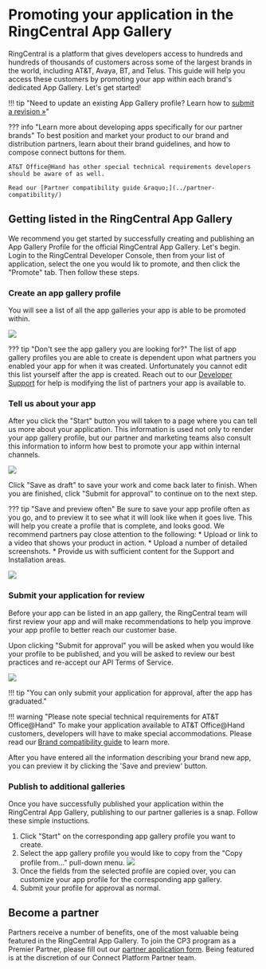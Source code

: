 # Promoting your application in the RingCentral App Gallery

RingCentral is a platform that gives developers access to hundreds and hundreds of thousands of customers across some of the largest brands in the world, including AT&T, Avaya, BT, and Telus. This guide will help you access these customers by promoting your app within each brand's dedicated App Gallery. Let's get started!

!!! tip "Need to update an existing App Gallery profile? Learn how to [submit a revision &raquo;](../update-profile/)"

??? info "Learn more about developing apps specifically for our partner brands"
    To best position and market your product to our brand and distribution partners, learn about their brand guidelines, and how to compose connect buttons for them.
    
    AT&T Office@Hand has other special technical requirements developers should be aware of as well.
    
    Read our [Partner compatibility guide &raquo;](../partner-compatibility/)

## Getting listed in the RingCentral App Gallery

We recommend you get started by successfully creating and publishing an App Gallery Profile for the official RingCentral App Gallery. Let's begin. Login to the RingCentral Developer Console, then from your list of application, select the one you would lik to promote, and then click the "Promote" tab. Then follow these steps. 

### Create an app gallery profile

You will see a list of all the app galleries your app is able to be promoted within.

<img class="img-fluid mx-auto d-block" src="../promote-1.png" style="max-width: 500px">

??? tip "Don't see the app gallery you are looking for?"
    The list of app gallery profiles you are able to create is dependent upon what partners you enabled your app for when it was created. Unfortunately you cannot edit this list yourself after the app is created. Reach out to our [Developer Support](mailto:devsupport@ringcentral.com) for help is modifying the list of partners your app is available to. 

### Tell us about your app

After you click the "Start" button you will taken to a page where you can tell us more about your application. This information is used not only to render your app gallery profile, but our partner and marketing teams also consult this information to inform how best to promote your app within internal channels. 

<img class="img-fluid mx-auto d-block" src="../promote-2.png" style="max-width: 500px">

Click "Save as draft" to save your work and come back later to finish. When you are finished, click "Submit for approval" to continue on to the next step. 

??? tip "Save and preview often"
    Be sure to save your app profile often as you go, and to preview it to see what it will look like when it goes live. This will help you create a profile that is complete, and looks good. We recommend partners pay close attention to the following:
    * Upload or link to a video that shows your product in action.
    * Upload a number of detailed screenshots.
    * Provide us with sufficient content for the Support and Installation areas. 

<img class="img-fluid mx-auto d-block" src="../promote-4.png" style="max-width: 500px">

### Submit your application for review

Before your app can be listed in an app gallery, the RingCentral team will first review your app and will make recommendations to help you improve your app profile to better reach our customer base.

Upon clicking "Submit for approval" you will be asked when you would like your profile to be published, and you will be asked to review our best practices and re-accept our API Terms of Service. 

<img class="img-fluid mx-auto d-block" src="../promote-3.png" style="max-width: 500px">

!!! tip "You can only submit your application for approval, after the app has graduated."

!!! warning "Please note special technical requirements for AT&T Office@Hand"
    To make your application available to AT&T Office@Hand customers, developers will have to make special accommodations. Please read our [Brand compatibility guide](../partner-compatibility/) to learn more. 

After you have entered all the information describing your brand new app, you can preview it by clicking the 'Save and preview' button.

### Publish to additional galleries

Once you have successfully published your application within the RingCentral App Gallery, publishing to our partner galleries is a snap. Follow these simple instuctions.

1. Click "Start" on the corresponding app gallery profile you want to create.
2. Select the app gallery profile you would like to copy from the "Copy profile from..." pull-down menu.
   <img class="img-fluid" src="../promote-6.png" style="max-width: 500px">
3. Once the fields from the selected profile are copied over, you can customize your app profile for the corresponding app gallery.
4. Submit your profile for approval as normal. 

## Become a partner

Partners receive a number of benefits, one of the most valuable being featured in the RingCentral App Gallery. To join the CP3 program as a Premier Partner, please fill out our [partner application form](https://www.ringcentral.com/partner/isvagentform.html). Being featured is at the discretion of our Connect Platform Partner team.

<!--
??? info "Reference: App Gallery Fields"
    | Field Name | Description |
    |------------|-------------|
    | Application Name  | The name of your app as you wish it to appear in the directory. This may be different from the app name in the Developer Portal. |
    | Free or Paid  | How does your application make money? This information will be displayed publicly. |
    | Get App URL  | Choose between accessing the app directly from within the App Gallery (common for bots), or provide a URL at which someone can download/access your application.  |
    | Publisher  | The name of the publisher as it will appear on the profile.  |
    | Publisher Website | The URL to link the publisher's name to. |
    | Supported By | The name of the entity providing support for the plugin. This is often the same as the publisher.  |
    | Supported By Website | The URL to link the supported by's name to.  |
    | Short Description | Text that will appear on the Overview tab, above the screenshots as a headline. Please limit to a sentence or two at most. |
    | Long Description | Large block of text that will appear on the Overview tab below the screenshots. This field supports markdown. |
    | System Requirement | A list of requirements that will be displayed on the Overview tab in the sidebare. |
    | App Type | The RingCentral product this application extends or provides value to. This field will help your app get discovered by the right people. |
    | App Category | Select the category or categories you want your application to be listed in. |
    | Publish Date | The date of publication. You may also select a date in the future to schedule the app profile's publication in the Gallery. |
    | Installation | A large block text that will appear in the Installation tab if any text is provided. This field supports markdown. |
    | Resource Links | Add as many links as you would like. These links will be displayed in the sidebar of the Overview tab. |
    | App Logo | Upload versions of your application's logo. |
    | App Screenshots | Upload screenshots of your application. |
    | App Video | Specify an embed URL to render a playable video on the app's profile. |
    | Support Email | The email address to direct support inquiries to. |
    | Support Phone | A phone number to direct support inquiries to. |
    | Support Time | Enter in the time's your support team is available. |
    | Support Request URL | If your system support help tickets, or form-based support inquiries, provide the URL to that form. |
    | Document URL | The URL to your application's documentation. |
    | Community URL | The URL to your application's support community or forums. |
    | Wiki URL | The URL to your application's online documentation portal/wiki. |
-->